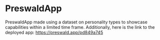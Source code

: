 # PreswaldApp
PreswaldApp made using a dataset on personality types to showcase capabilities within a limited time frame.
Additionally, here is the link to the deployed app: https://preswald.app/pd849a745
